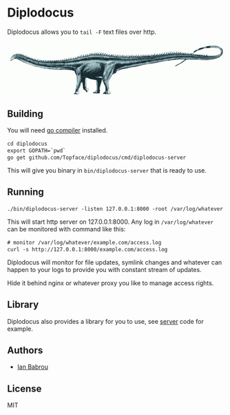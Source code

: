 # Diplodocus

Diplodocus allows you to `tail -F` text files over http.

![Diplodocus](diplodocus.gif?raw=true)


## Building

You will need [go compiler](http://golang.org/) installed.

```
cd diplodocus
export GOPATH=`pwd`
go get github.com/Topface/diplodocus/cmd/diplodocus-server
```

This will give you binary in `bin/diplodocus-server` that is ready to use.

## Running

```
./bin/diplodocus-server -listen 127.0.0.1:8000 -root /var/log/whatever
```

This will start http server on 127.0.0.1:8000. Any log in `/var/log/whatever`
can be monitored with command like this:

```
# monitor /var/log/whatever/example.com/access.log
curl -s http://127.0.0.1:8000/example.com/access.log
```

Diplodocus will monitor for file updates, symlink changes
and whatever can happen to your logs to provide you with
constant stream of updates.

Hide it behind nginx or whatever proxy you like to manage access rights.
## Library

Diplodocus also provides a library for you to use, see
[server](cmd/diplodocus-server/main.go) code for example.

## Authors

* [Ian Babrou](https://github.com/bobrik)

## License

MIT
